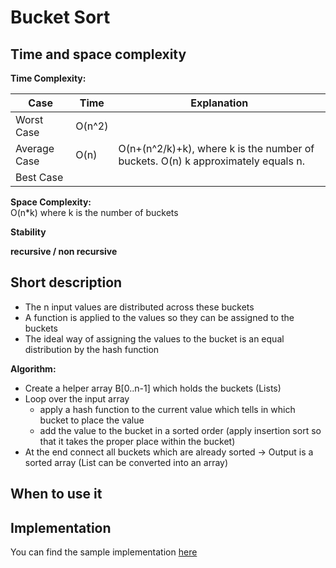 # Bucket Sort

## Time and space complexity

**Time Complexity:**  

| Case          | Time            | Explanation                                                                      |
| ------------- | --------------- | -------                                                                          |
| Worst Case    | O(n^2)          |                                                                                  |
| Average Case  | O(n)            | O(n+(n^2/k)+k), where k is the number of buckets. O(n) k approximately equals n. |
| Best Case     |                 |                                                                                  |

**Space Complexity:**  
O(n*k) where k is the number of buckets

**Stability**  

**recursive / non recursive**   

## Short description 
* The n input values are distributed across these buckets
* A function is applied to the values so they can be assigned to the buckets 
* The ideal way of assigning the values to the bucket is an equal distribution by the hash function

**Algorithm:**  

* Create a helper array B[0..n-1] which holds the buckets (Lists)
* Loop over the input array
   * apply a hash function to the current value which tells in which bucket to place the value
   * add the value to the bucket in a sorted order (apply insertion sort so that it takes the proper place within the bucket)
* At the end connect all buckets which are already sorted
-> Output is a sorted array (List can be converted into an array)

## When to use it

## Implementation
You can find the sample implementation [here](../../../src/main/java/com/holidaydrills/algorithms/sort/BucketSort.java)